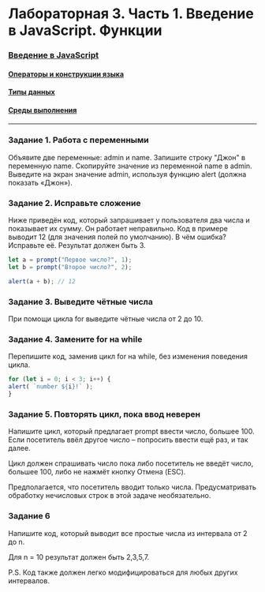 # Лабораторная 3. Часть 1. Введение в JavaScript. Функции

### [Введение в JavaScript](https://dmitryweiner.github.io/web-lectures/JS_part1.html#/)
#### [Операторы и конструкции языка](https://dmitryweiner.github.io/web-lectures/JS_part1.html#/21)
#### [Типы данных](https://dmitryweiner.github.io/web-lectures/JS_part1.html#/18)
#### [Среды выполнения](https://dmitryweiner.github.io/web-lectures/JS_part1.html#/7)

---

### Задание 1. Работа с переменными

Объявите две переменные: admin и name.
Запишите строку "Джон" в переменную name.
Скопируйте значение из переменной name в admin.
Выведите на экран значение admin, используя функцию alert (должна показать «Джон»).


### Задание 2. Исправьте сложение

Ниже приведён код, который запрашивает у пользователя два числа и показывает их сумму.
Он работает неправильно. Код в примере выводит 12 (для значения полей по умолчанию).
В чём ошибка? Исправьте её. Результат должен быть 3.

```js
let a = prompt("Первое число?", 1);
let b = prompt("Второе число?", 2);

alert(a + b); // 12
```


### Задание 3. Выведите чётные числа

При помощи цикла for выведите чётные числа от 2 до 10.


### Задание 4. Замените for на while

Перепишите код, заменив цикл for на while, без изменения поведения цикла.

```js
for (let i = 0; i < 3; i++) {
alert( `number ${i}!` );
}
```

### Задание 5. Повторять цикл, пока ввод неверен

Напишите цикл, который предлагает prompt ввести число, большее 100. Если посетитель ввёл другое число – попросить ввести ещё раз, и так далее.

Цикл должен спрашивать число пока либо посетитель не введёт число, большее 100, либо не нажмёт кнопку Отмена (ESC).

Предполагается, что посетитель вводит только числа. Предусматривать обработку нечисловых строк в этой задаче необязательно.


### Задание 6

Напишите код, который выводит все простые числа из интервала от 2 до n.

Для n = 10 результат должен быть 2,3,5,7.

P.S. Код также должен легко модифицироваться для любых других интервалов.
